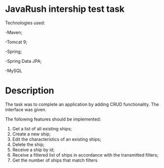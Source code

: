 # JavaRush intership test task

Technologies used:

-Maven;

-Tomcat 9;

-Spring;

-Spring Data JPA;

-MySQL

# Description

The task was to complete an application by adding CRUD functionality. The interface was given. 

The following features should be implemented:
1. Get a list of all existing ships;
2. Create a new ship;
3. Edit the characteristics of an existing ships;
4. Delete the ship;
5. Receive a ship by id;
6. Receive a filtered list of ships in accordance with the transmitted
filters;
7. Get the number of ships that match filters
